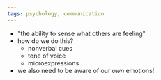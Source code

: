 ```yaml
---
tags: psychology, communication
---
```


- "the ability to sense what others are feeling"
- how do we do this?
	- nonverbal cues
	- tone of voice
	- microexpressions
- we also need to be aware of our _own_ emotions!